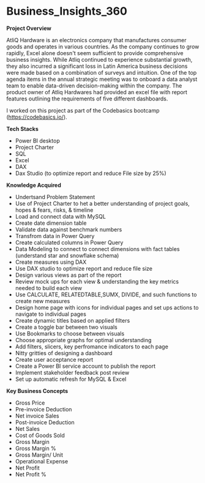 # Business_Insights_360

**Project Overview**

AtliQ Hardware is an electronics company that manufactures consumer goods and operates in various countries. As the company continues to grow rapidly, Excel alone doesn't seem sufficient to provide comprehensive business insights. While Atliq continued to experience substantial growth, they also incurred a significant loss in Latin America business decisions were made based on a combination of surveys and intuition. One of the top agenda items in the annual strategic meeting was to onboard a data analyst team to enable data-driven decision-making within the company. The product owner of Atliq Hardwares had provided an excel file with report features outlining the requirements of five different dashboards.

I worked on this project as part of the Codebasics bootcamp (https://codebasics.io/).

**Tech Stacks**
* Power BI desktop
* Project Charter
* SQL
* Excel
* DAX
* Dax Studio (to optimize report and reduce File size by 25%)

**Knowledge Acquired**
* Undertsand Problem Statement
* Use of Project Charter to het a better understanding of project goals, hopes & fears, risks, & timeline
* Load and connect data with MySQL
* Create date dimension table
* Validate data against benchmark numbers
* Transfrom data in Power Query
* Create calculated columns in Power Query
* Data Modeling to connect to connect dimensions with fact tables (understand star and snowflake schema)
* Create measures using DAX
* Use DAX studio to optimize report and reduce file size
* Design various views as part of the report
* Review mock ups for each view & understanding the key metrics needed to build each view
* Use CALCULATE, RELATEDTABLE,SUMX, DIVIDE, and such functions to create new measures
* Design home page with icons for individual pages and set ups actions to navigate to individual pages
* Create dynamic titles based on applied filters
* Create a toggle bar between two visuals
* Use Bookmarks to choose between visuals
* Choose appropriate graphs for optimal understanding
* Add filters, slicers, key perfromance indicators to each page
* Nitty gritties of designing a dashboard
* Create user acceptance report
* Create a Power BI service account to publish the report
* Implement stakeholder feedback post review
* Set up automatic refresh for MySQL & Excel

**Key Business Concepts**
* Gross Price
* Pre-invoice Deduction
* Net invoice Sales
* Post-invoice Deduction
* Net Sales
* Cost of Goods Sold
* Gross Margin
* Gross Margin %
* Gross Margin/ Unit
* Operational Expense
* Net Profit
* Net Profit %
